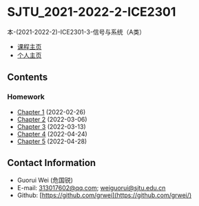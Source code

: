 # SJTU_2021-2022-2-ICE2301

本-(2021-2022-2)-ICE2301-3-信号与系统（A类）

- [课程主页](https://grwei.github.io/SJTU_2021-2022-2_ICE2301/)
- [个人主页](https://grwei.github.io/)

## Contents

### Homework

- [Chapter 1](https://grwei.github.io/SJTU_2021-2022-2_ICE2301/ch1_危国锐_516021910080.pdf) (2022-02-26)
- [Chapter 2](https://grwei.github.io/SJTU_2021-2022-2_ICE2301/ch2_危国锐_516021910080.pdf) (2022-03-06)
- [Chapter 3](https://grwei.github.io/SJTU_2021-2022-2_ICE2301/ch3_危国锐_516021910080.pdf) (2022-03-13)
- [Chapter 4](https://grwei.github.io/SJTU_2021-2022-2_ICE2301/ch4_危国锐_516021910080.pdf) (2022-04-24)
- [Chapter 5](https://grwei.github.io/SJTU_2021-2022-2_ICE2301/ch5_危国锐_516021910080.pdf) (2022-04-28)

## Contact Information

- Guorui Wei (危国锐)
- E-mail: 313017602@qq.com; weiguorui@sjtu.edu.cn
- Github: [https://github.com/grwei](https://github.com/grwei/)
